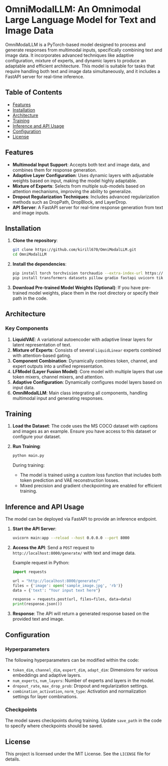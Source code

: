 # OmniModalLLM: An Omnimodal Large Language Model for Text and Image Data

OmniModalLLM is a PyTorch-based model designed to process and generate responses from multimodal inputs, specifically combining text and image data. It incorporates advanced techniques like adaptive configuration, mixture of experts, and dynamic layers to produce an adaptable and efficient architecture. This model is suitable for tasks that require handling both text and image data simultaneously, and it includes a FastAPI server for real-time inference.

## Table of Contents

- [Features](#features)
- [Installation](#installation)
- [Architecture](#architecture)
- [Training](#training)
- [Inference and API Usage](#inference-and-api-usage)
- [Configuration](#configuration)
- [License](#license)

## Features

- **Multimodal Input Support**: Accepts both text and image data, and combines them for response generation.
- **Adaptive Layer Configuration**: Uses dynamic layers with adjustable weights based on input, making the model highly adaptable.
- **Mixture of Experts**: Selects from multiple sub-models based on attention mechanisms, improving the ability to generalize.
- **Dropout Regularization Techniques**: Includes advanced regularization methods such as DropPath, DropBlock, and LayerDrop.
- **API Server**: A FastAPI server for real-time response generation from text and image inputs.

## Installation

1. **Clone the repository**:

   ```bash
   git clone https://github.com/kirill670/OmniModalLLM.git
   cd OmniModalLLM
   ```

2. **Install the dependencies**:

   ```bash
   pip install torch torchvision torchaudio --extra-index-url https://download.pytorch.org/whl/cu116
   pip install transformers datasets pillow gradio fastapi uvicorn tiktoken einops tensorboard faiss-cpu
   ```

3. **Download Pre-trained Model Weights (Optional)**:
   If you have pre-trained model weights, place them in the root directory or specify their path in the code.

## Architecture

### Key Components

1. **LiquidVAE**: A variational autoencoder with adaptive linear layers for latent representation of text.
2. **Mixture of Experts**: Consists of several `LiquidLinear` experts combined with attention-based gating.
3. **Component Combination**: Dynamically combines token, channel, and expert outputs into a unified representation.
4. **LFModel (Layer Fusion Model)**: Core model with multiple layers that use token mixers, channel mixers, and attention.
5. **Adaptive Configuration**: Dynamically configures model layers based on input data.
6. **OmniModalLLM**: Main class integrating all components, handling multimodal input and generating responses.

## Training

1. **Load the Dataset**: The code uses the MS COCO dataset with captions and images as an example. Ensure you have access to this dataset or configure your dataset.

2. **Run Training**:
   ```bash
   python main.py
   ```

   During training:
   - The model is trained using a custom loss function that includes both token prediction and VAE reconstruction losses.
   - Mixed precision and gradient checkpointing are enabled for efficient training.

## Inference and API Usage

The model can be deployed via FastAPI to provide an inference endpoint.

1. **Start the API Server**:
   ```bash
   uvicorn main:app --reload --host 0.0.0.0 --port 8000
   ```

2. **Access the API**:
   Send a `POST` request to `http://localhost:8000/generate/` with text and image data.

   Example request in Python:

   ```python
   import requests

   url = "http://localhost:8000/generate/"
   files = {'image': open('sample_image.jpg', 'rb')}
   data = {'text': "Your input text here"}

   response = requests.post(url, files=files, data=data)
   print(response.json())
   ```

3. **Response**:
   The API will return a generated response based on the provided text and image.

## Configuration

### Hyperparameters
The following hyperparameters can be modified within the code:
- `token_dim`, `channel_dim`, `expert_dim`, `adapt_dim`: Dimensions for various embeddings and adaptive layers.
- `num_experts`, `num_layers`: Number of experts and layers in the model.
- `dropout_rate`, `max_drop_prob`: Dropout and regularization settings.
- `combination_activation`, `norm_type`: Activation and normalization settings for layer combinations.

### Checkpoints
The model saves checkpoints during training. Update `save_path` in the code to specify where checkpoints should be saved.

## License

This project is licensed under the MIT License. See the `LICENSE` file for details.
